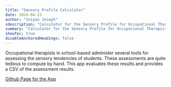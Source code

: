 ```yaml
---
title: "Sensory Profile Calculator"
date: 2024-04-23
author: "Iniyan Joseph"
sdescription: "Calculator for the Sensory Profile for Occupational Therapists" 
summary: "Calculator for the Sensory Profile for Occupational Therapists" 
showToc: true
disableAnchoredHeadings: false
---
```

Occupational therapists in school-based administer several tools for assessing the sensory tendencies of students. These assessments are quite tedious to compute by hand. This app evaluates these results and provides a CSV of the assessment results.

[Github Page for the App](https://github.com/iniyanijoseph/Sensory-Profile-Calculator)

